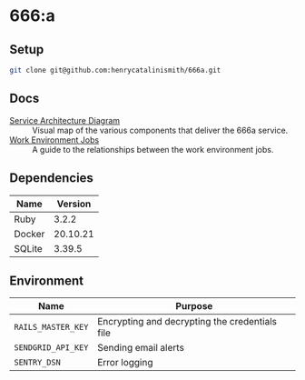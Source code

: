 # 666:a

## Setup

```bash
git clone git@github.com:henrycatalinismith/666a.git
```

## Docs

<dl>

  <dt>
    <a href="https://github.com/henrycatalinismith/666a.se/blob/main/docs/service-architecture-diagram.md">
      Service Architecture Diagram
    </a>
  </dt>
  <dd>
    Visual map of the various components that deliver the 666a service.
  </dd>

  <dt>
    <a href="https://github.com/henrycatalinismith/666a.se/blob/main/docs/work-environment-jobs.md">
      Work Environment Jobs
    </a>
  </dt>
  <dd>
    A guide to the relationships between the work environment jobs.
  </dd>

</dl>

## Dependencies

| Name   | Version  |
| ------ | -------- |
| Ruby   | 3.2.2    |
| Docker | 20.10.21 |
| SQLite | 3.39.5   |

## Environment

| Name               | Purpose                                        |
| ------------------ | ---------------------------------------------- |
| `RAILS_MASTER_KEY` | Encrypting and decrypting the credentials file |
| `SENDGRID_API_KEY` | Sending email alerts                           |
| `SENTRY_DSN`       | Error logging                                  |
